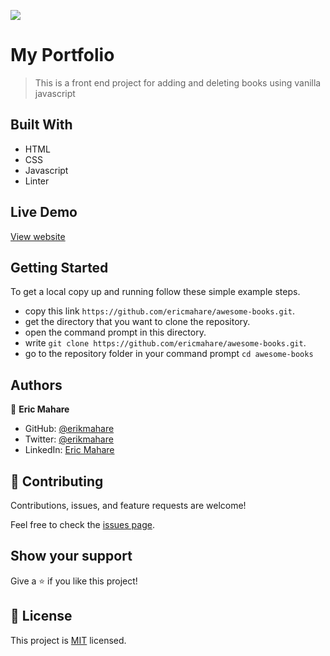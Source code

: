 ![](https://img.shields.io/badge/Microverse-blueviolet)

# My Portfolio

> This is a front end project for adding and deleting books using vanilla javascript

## Built With

- HTML
- CSS
- Javascript
- Linter

## Live Demo
[View website](https://ericmahare.github.io/awesome-books/)


## Getting Started

To get a local copy up and running follow these simple example steps.

- copy this link `https://github.com/ericmahare/awesome-books.git`.
- get the directory that you want to clone the repository.
- open the command prompt in this directory.
- write `git clone https://github.com/ericmahare/awesome-books.git`.
- go to the repository folder in your command prompt `cd awesome-books`

## Authors

👤 **Eric Mahare**

- GitHub: [@erikmahare](https://github.com/ericmahare)
- Twitter: [@erikmahare](https://twitter.com/erikmahare)
- LinkedIn: [Eric Mahare](https://www.linkedin.com/in/eric-mahare-358944183?lipi=urn%3Ali%3Apage%3Ad_flagship3_profile_view_base_contact_details%3BGc83LPvtSs%2BW8o55aCNPKw%3D%3D)


## 🤝 Contributing

Contributions, issues, and feature requests are welcome!

Feel free to check the [issues page](../../issues/).

## Show your support

Give a ⭐️ if you like this project!

## 📝 License

This project is [MIT](./MIT.md) licensed.
